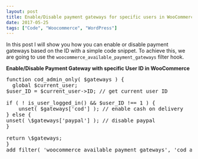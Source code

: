 ```yaml
---
layout: post
title: Enable/Disable payment gateways for specific users in WooCommerce
date: 2017-05-25
tags: ["Code", "Woocommerce", "WordPress"]
---
```


In this post I will show you how you can enable or disable payment gateways based on the ID with a simple code snippet. To achieve this, we are going to use the `woocommerce_available_payment_gateways` filter hook.

**Enable/Disable Payment Gateway with specific User ID in WooCommerce**

<pre>
function cod_admin_only( $gateways ) {
  global $current_user;
$user_ID = $current_user->ID; // get current user ID

if ( ! is_user_logged_in() && $user_ID !== 1 ) {
    unset( $gateways['cod'] ); // enable cash on delivery
} else {
unset( \$gateways['paypal'] ); // disable paypal
}

return \$gateways;
}
add_filter( 'woocommerce_available_payment_gateways', 'cod_admin_only' );
</pre>
